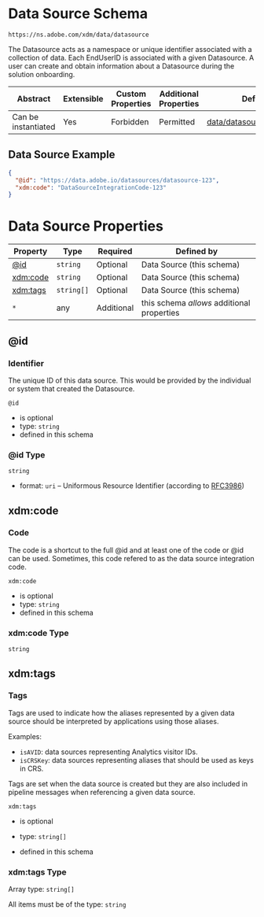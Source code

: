 
# Data Source Schema

```
https://ns.adobe.com/xdm/data/datasource
```

The Datasource acts as a namespace or unique identifier associated with a collection of data. Each EndUserID is associated with a given Datasource. A user can create and obtain information about a Datasource during the solution onboarding.


| Abstract | Extensible | Custom Properties | Additional Properties | Defined In |
|----------|------------|-------------------|-----------------------|------------|
| Can be instantiated | Yes | Forbidden | Permitted | [data/datasource.schema.json](data/datasource.schema.json) |

## Data Source Example
```json
{
  "@id": "https://data.adobe.io/datasources/datasource-123",
  "xdm:code": "DataSourceIntegrationCode-123"
}
```

# Data Source Properties

| Property | Type | Required | Defined by |
|----------|------|----------|------------|
| [@id](#@id) | `string` | Optional | Data Source (this schema) |
| [xdm:code](#xdmcode) | `string` | Optional | Data Source (this schema) |
| [xdm:tags](#xdmtags) | `string[]` | Optional | Data Source (this schema) |
| `*` | any | Additional | this schema *allows* additional properties |

## @id
### Identifier

The unique ID of this data source. This would be provided by the individual or system that created the Datasource.


`@id`
* is optional
* type: `string`
* defined in this schema

### @id Type


`string`
* format: `uri` – Uniformous Resource Identifier (according to [RFC3986](http://tools.ietf.org/html/rfc3986))






## xdm:code
### Code

The code is a shortcut to the full @id and at least one of the code or @id can be used. Sometimes, this code refered to as the data source integration code.

`xdm:code`
* is optional
* type: `string`
* defined in this schema

### xdm:code Type


`string`






## xdm:tags
### Tags

Tags are used to indicate how the aliases represented by a given data
source should be interpreted by applications using those aliases.

Examples:

* `isAVID`: data sources representing Analytics visitor IDs.
* `isCRSKey`: data sources representing aliases that should be used as keys in CRS.

Tags are set when the data source is created but they are also included in
pipeline messages when referencing a given data source.


`xdm:tags`
* is optional
* type: `string[]`

* defined in this schema

### xdm:tags Type


Array type: `string[]`

All items must be of the type:
`string`









